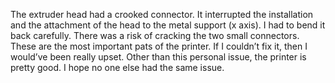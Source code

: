 The extruder head had a crooked connector. It interrupted the installation and the attachment of the head to the metal support (x axis). I had to bend it back carefully. There was a risk of cracking the two small connectors. These are the most important pats of the printer. If I couldn’t fix it, then I would’ve been really upset. Other than this personal issue, the printer is pretty good. I hope no one else had the same issue.
